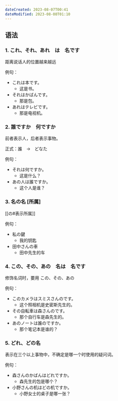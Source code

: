 ```yaml
---
dateCreated: 2023-08-07T00:41
dateModified: 2023-08-08T01:10
---
```

## 语法
### 1. これ、それ、あれ　は　名です
距离说话人的位置越来越远

例句：
- これは本です。
	- 这是书。
- それはかばんです。
	- 那是包。
- あれはテレビです。
	- 那是电视机。
### 2. 誰ですか　何ですか
前者表示人，后者表示事物。

正式：誰　→　どなた

例句：
- それは何ですか。
	- 这是什么？
- あの人は誰ですか。
	- 这个人是谁？
### 3. 名の名 [所属]

[[の#表示所属]]

例句：
- 私の鍵
	- 我的钥匙
- 田中さんの車
	- 田中先生的车
### 4. この、その、あの　名は　名です
修饰名词时，要用 この、その、あの

例句：
- このカメラはスミスさんのです。
	- 这个照相机是史密斯先生的。
- その自転車は森さんのです。
	- 那个自行车是森先生的。
- あのノートは誰のですか。
	- 那个笔记本是谁的？
### 5. どれ、どの名
表示在三个以上事物中，不确定是哪一个时使用的疑问词。

例句：
- 森さんのかばんはどれですか。
	- 森先生的包是哪个？
- 小野さんの机はどの机ですか。
	- 小野女士的桌子是哪一张？
